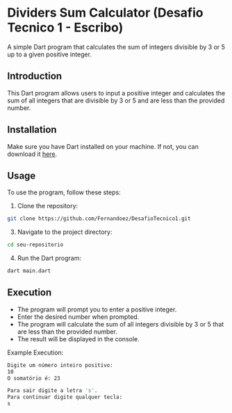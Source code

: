 # Dividers Sum Calculator (Desafio Tecnico 1 - Escribo)
A simple Dart program that calculates the sum of integers divisible by 3 or 5 up to a given positive integer.

## Introduction
This Dart program allows users to input a positive integer and calculates the sum of all integers that are divisible by 3 or 5 and are less than the provided number.

## Installation
Make sure you have Dart installed on your machine. If not, you can download it [here](https://dart.dev/get-dart).

## Usage
To use the program, follow these steps:
1.  Clone the repository:
```bash
git clone https://github.com/Fernandoez/DesafioTecnico1.git
```
3. Navigate to the project directory:
```bash
cd seu-repositorio
```
4. Run the Dart program:
```bash
dart main.dart
```
## Execution
* The program will prompt you to enter a positive integer.
* Enter the desired number when prompted.
* The program will calculate the sum of all integers divisible by 3 or 5 that are less than the provided number.
* The result will be displayed in the console.

Example Execution:
```bash
Digite um número inteiro positivo:
10
O somatório é: 23

Para sair digite a letra 's'.
Para continuar digite qualquer tecla:
s
```
